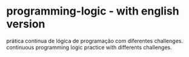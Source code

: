 # programming-logic - with english version
prática continua de lógica de programação com diferentes challenges.
continuous programming logic practice with differents challenges.
